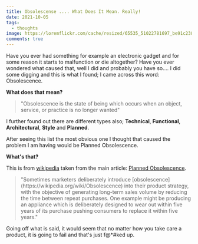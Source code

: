 ```yaml
---
title: Obsolescense .... What Does It Mean. Really!
date: 2021-10-05
tags:
  - thoughts
image: https://loremflickr.com/cache/resized/65535_51022781697_be91c23893_b_900_300_nofilter.jpg
comments: true
---
```

Have you ever had something for example an electronic gadget and for some reason it starts to malfunction or die altogether? Have you ever wondered what caused that, well I did and probably you have so.... I did some digging and this is what I found; I came across this word: Obsolescence.

**What does that mean?**

<blockquote>"Obsolescence is the state of being which occurs when an object, service, or practice is no longer wanted"</blockquote>

I further found out there are different types also; **Technical**, **Functional**, **Architectural**, **Style** and **Planned**. 

After seeing this list the most obvious one I thought that caused the problem I am having would be Planned Obsolescence.

<strong>What's that?</strong>

This is from [wikipedia](https://wikipedia.org/wiki/Obsolescence) taken from the main article: [Planned Obsolescence](https://wikipedia.org/wiki/Planned_obsolescence).

<blockquote>"Sometimes marketers deliberately introduce [obsolescence](https://wikipedia.org/wiki/Obsolescence) into their product strategy, with the objective of generating long-term sales volume by reducing the time between repeat purchases. One example might be producing an appliance which is deliberately designed to wear out within five years of its purchase pushing consumers to replace it within five years."</blockquote>

Going off what is said, it would seem that no matter how you take care a product, it is going to fail and that's just f@*#ked up.